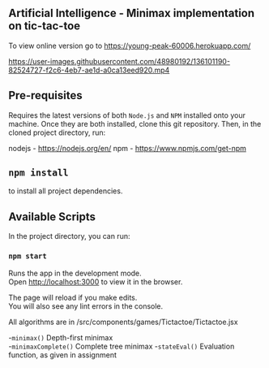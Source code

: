## Artificial Intelligence - Minimax implementation on tic-tac-toe
To view online version go to https://young-peak-60006.herokuapp.com/


https://user-images.githubusercontent.com/48980192/136101190-82524727-f2c6-4eb7-ae1d-a0ca13eed920.mp4


## Pre-requisites

Requires the latest versions of both `Node.js` and `NPM` installed onto your machine.
Once they are both installed, clone this git repository. 
Then, in the cloned project directory, run:

nodejs - https://nodejs.org/en/
npm - https://www.npmjs.com/get-npm

##  `npm install` 

to install all project dependencies.

## Available Scripts

In the project directory, you can run:

### `npm start`

Runs the app in the development mode.<br />
Open [http://localhost:3000](http://localhost:3000) to view it in the browser.

The page will reload if you make edits.<br />
You will also see any lint errors in the console.

All algorithms are in /src/components/games/Tictactoe/Tictactoe.jsx

-`minimax()`  Depth-first minimax  
-`minimaxComplete()`  Complete tree minimax
-`stateEval()`    Evaluation function, as given in assignment  
